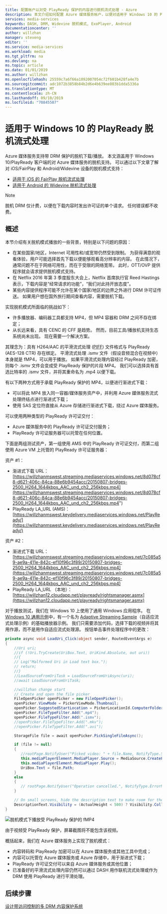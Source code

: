 ```yaml
---
title: 配置帐户以对受 PlayReady 保护的内容进行脱机流式处理 - Azure
description: 本文介绍如何配置 Azure 媒体服务帐户，以便对适用于 Windows 10 的 PlayReady 进行脱机流式处理。
services: media-services
keywords: DASH, DRM, Widevine 脱机模式, ExoPlayer, Android
documentationcenter: ''
author: willzhan
manager: steveng
editor: ''
ms.service: media-services
ms.workload: media
ms.tgt_pltfrm: na
ms.devlang: na
ms.topic: article
ms.date: 01/01/2019
ms.author: willzhan
ms.openlocfilehash: 25559c7a6f66a1092007054c72f601b428fa4e7b
ms.sourcegitcommit: adc1072b3858b84b2d6e4b639ee803b1dda5336a
ms.translationtype: MT
ms.contentlocale: zh-CN
ms.lasthandoff: 09/10/2019
ms.locfileid: "70845507"
---
```

# <a name="offline-playready-streaming-for-windows-10"></a>适用于 Windows 10 的 PlayReady 脱机流式处理

Azure 媒体服务支持带 DRM 保护的脱机下载/播放。 本文涵盖用于 Windows 10/PlayReady 客户端的对 Azure 媒体服务的脱机支持。 可以通过以下文章了解对 iOS/FairPlay 和 Android/Widevine 设备的脱机模式支持：

- [适用于 iOS 的 FairPlay 脱机流式处理](offline-fairplay-for-ios.md)
- [适用于 Android 的 Widevine 脱机流式处理](offline-widevine-for-android.md)

> [!NOTE]
> 脱机 DRM 仅计费，以便在下载内容时发出许可证的单个请求。 任何错误都不收费。

## <a name="overview"></a>概述

本节介绍有关脱机模式播放的一些背景，特别是以下问题的原因：

* 在某些国家/地区，Internet 可用性和/或宽带仍然受到限制。 为获得满意的观看体验，用户可能选择首先下载以便能够观看高分辨率的内容。 在此情况下，通常问题不在于网络可用性，而在于受限的网络宽带。 此时，OTT/OVP 提供程序就会请求提供脱机模式支持。
* 在 Netflix 2016 年第 3 季度股东大会上，Netflix 首席执行官 Reed Hastings 表示，下载内容是“经常请求的功能”，“我们对此持开放态度”。
* 某些内容提供程序可能不允许在某个国家/地区的边界之外进行 DRM 许可证传送。 如果用户想在国外旅行期间查看内容，需要脱机下载。
 
实现脱机模式所面临的挑战如下：

* 许多播放器、编码器工具都支持 MP4，但 MP4 容器和 DRM 之间不存在绑定；
* 从长远来看，具有 CENC 的 CFF 是趋势。 然而，目前工具/播放机支持生态系统尚未出现。 现在需要一个解决方案。
 
其理念为：具有 H264/AAC 的平滑流式处理 ([PIFF](https://docs.microsoft.com/iis/media/smooth-streaming/protected-interoperable-file-format)) 文件格式与 PlayReady (AES-128 CTR) 存在绑定。 平滑流式处理 .ismv 文件（假设音频混合在视频中）本身就是 fMP4，可以用于播放。 如果平滑流式处理内容经过 PlayReady 加密，则每个 .ismv 文件会变成受 PlayReady 保护的片段 MP4。 我们可以选择具有首选比特率的 .ismv 文件，并将其重命名为 .mp4 以便下载。

有以下两种方式用于承载 PlayReady 保护的 MP4，以便进行渐进式下载：

* 可以将此 MP4 放入同一容器/媒体服务资产中，并利用 Azure 媒体服务流式处理终结点进行渐进式下载；
* 使用 SAS 定位符直接从 Azure 存储进行渐进式下载，绕过 Azure 媒体服务。
 
可以使用两种类型的 PlayReady 许可证交付：

* Azure 媒体服务中的 PlayReady 许可证交付服务；
* PlayReady 许可证服务器可以托管在任何位置。

下面是两组测试资产，第一组使用 AMS 中的 PlayReady 许可证交付，而第二组使用 Azure VM 上托管的 PlayReady 许可证服务器：

资产 #1：

* 渐进式下载 URL：[https://willzhanmswest.streaming.mediaservices.windows.net/8d078cf8-d621-406c-84ca-88e6b9454acc/20150807-bridges-2500_H264_1644kbps_AAC_und_ch2_256kbps.mp4](https://willzhanmswest.streaming.mediaservices.windows.net/8d078cf8-d621-406c-84ca-88e6b9454acc/20150807-bridges-2500_H264_1644kbps_AAC_und_ch2_256kbps.mp4")
* PlayReady LA_URL (AMS)：[https://willzhanmswest.keydelivery.mediaservices.windows.net/PlayReady/](https://willzhanmswest.keydelivery.mediaservices.windows.net/PlayReady/)

资产 #2：

* 渐进式下载 URL：[https://willzhanmswest.streaming.mediaservices.windows.net/7c085a59-ae9a-411e-842c-ef10f96c3f89/20150807-bridges-2500_H264_1644kbps_AAC_und_ch2_256kbps.mp4](https://willzhanmswest.streaming.mediaservices.windows.net/7c085a59-ae9a-411e-842c-ef10f96c3f89/20150807-bridges-2500_H264_1644kbps_AAC_und_ch2_256kbps.mp4)
* PlayReady LA_URL （本地）：[https://willzhan12.cloudapp.net/playready/rightsmanager.asmx](https://willzhan12.cloudapp.net/playready/rightsmanager.asmx)

对于播放测试，我们在 Windows 10 上使用了通用 Windows 应用程序。 在 [Windows 10 通用示例](https://github.com/Microsoft/Windows-universal-samples)中，有一个名为 [Adaptive Streaming Sample](https://github.com/Microsoft/Windows-universal-samples/tree/master/Samples/AdaptiveStreaming)（自适应流式处理示例）的基础播放器示例。 我们只需要添加代码，选择下载的视频并将其用作源，而不是用作自适应流式处理源。 按钮单击事件处理程序中的更改：

```csharp
private async void LoadUri_Click(object sender, RoutedEventArgs e)
{
    //Uri uri;
    //if (!Uri.TryCreate(UriBox.Text, UriKind.Absolute, out uri))
    //{
    // Log("Malformed Uri in Load text box.");
    // return;
    //}
    //LoadSourceFromUriTask = LoadSourceFromUriAsync(uri);
    //await LoadSourceFromUriTask;

    //willzhan change start
    // Create and open the file picker
    FileOpenPicker openPicker = new FileOpenPicker();
    openPicker.ViewMode = PickerViewMode.Thumbnail;
    openPicker.SuggestedStartLocation = PickerLocationId.ComputerFolder;
    openPicker.FileTypeFilter.Add(".mp4");
    openPicker.FileTypeFilter.Add(".ismv");
    //openPicker.FileTypeFilter.Add(".mkv");
    //openPicker.FileTypeFilter.Add(".avi");

    StorageFile file = await openPicker.PickSingleFileAsync();

    if (file != null)
    {
       //rootPage.NotifyUser("Picked video: " + file.Name, NotifyType.StatusMessage);
       this.mediaPlayerElement.MediaPlayer.Source = MediaSource.CreateFromStorageFile(file);
       this.mediaPlayerElement.MediaPlayer.Play();
       UriBox.Text = file.Path;
    }
    else
    {
       // rootPage.NotifyUser("Operation cancelled.", NotifyType.ErrorMessage);
    }

    // On small screens, hide the description text to make room for the video.
    DescriptionText.Visibility = (ActualHeight < 500) ? Visibility.Collapsed : Visibility.Visible;
}
```

![脱机模式下播放受 PlayReady 保护的 fMP4](./media/offline-playready-for-windows/offline-playready1.jpg)


由于视频受 PlayReady 保护，屏幕截图将不能包含该视频。

概括起来，我们在 Azure 媒体服务上实现了脱机模式：

* 内容转码和 PlayReady 加密可以在 Azure 媒体服务或其他工具中完成；
* 内容可以托管在 Azure 媒体服务或 Azure 存储中，用于渐进式下载；
* PlayReady 许可证交付可以来自 Azure 媒体服务或其他位置；
* 已准备好的平滑流式处理内容仍然可以通过 DASH 用作联机流式处理或作为 DRM 使用 PlayReady 进行平滑处理。

## <a name="next-steps"></a>后续步骤

[设计带访问控制的多 DRM 内容保护系统](design-multi-drm-system-with-access-control.md)
